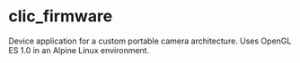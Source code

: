 # clic_firmware
Device application for a custom portable camera architecture. Uses OpenGL ES 1.0 in an Alpine Linux environment.
